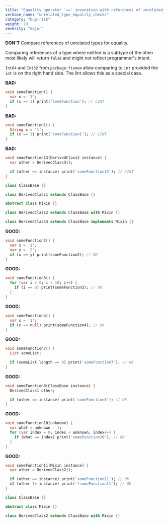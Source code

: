 ```yaml
---
title: "Equality operator `==` invocation with references of unrelated types"
verbose_name: "unrelated_type_equality_checks"
category: "bug-risk"
weight: 70
severity: "major"
---
```

**DON'T** Compare references of unrelated types for equality.

Comparing references of a type where neither is a subtype of the other most
likely will return `false` and might not reflect programmer's intent.

`Int64` and `Int32` from `package:fixnum` allow comparing to `int` provided
the `int` is on the right hand side. The lint allows this as a special case. 

**BAD:**
```dart
void someFunction() {
  var x = '1';
  if (x == 1) print('someFunction'); // LINT
}
```

**BAD:**
```dart
void someFunction1() {
  String x = '1';
  if (x == 1) print('someFunction1'); // LINT
}
```

**BAD:**
```dart
void someFunction13(DerivedClass2 instance) {
  var other = DerivedClass3();

  if (other == instance) print('someFunction13'); // LINT
}

class ClassBase {}

class DerivedClass1 extends ClassBase {}

abstract class Mixin {}

class DerivedClass2 extends ClassBase with Mixin {}

class DerivedClass3 extends ClassBase implements Mixin {}
```

**GOOD:**
```dart
void someFunction2() {
  var x = '1';
  var y = '2';
  if (x == y) print(someFunction2); // OK
}
```

**GOOD:**
```dart
void someFunction3() {
  for (var i = 0; i < 10; i++) {
    if (i == 0) print(someFunction3); // OK
  }
}
```

**GOOD:**
```dart
void someFunction4() {
  var x = '1';
  if (x == null) print(someFunction4); // OK
}
```

**GOOD:**
```dart
void someFunction7() {
  List someList;

  if (someList.length == 0) print('someFunction7'); // OK
}
```

**GOOD:**
```dart
void someFunction8(ClassBase instance) {
  DerivedClass1 other;

  if (other == instance) print('someFunction8'); // OK
}
```

**GOOD:**
```dart
void someFunction10(unknown) {
  var what = unknown - 1;
  for (var index = 0; index < unknown; index++) {
    if (what == index) print('someFunction10'); // OK
  }
}
```

**GOOD:**
```dart
void someFunction11(Mixin instance) {
  var other = DerivedClass2();

  if (other == instance) print('someFunction11'); // OK
  if (other != instance) print('!someFunction11'); // OK
}

class ClassBase {}

abstract class Mixin {}

class DerivedClass2 extends ClassBase with Mixin {}
```


